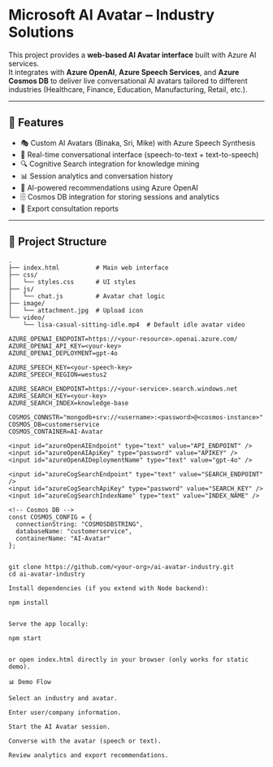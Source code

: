 # Microsoft AI Avatar – Industry Solutions

This project provides a **web-based AI Avatar interface** built with Azure AI services.  
It integrates with **Azure OpenAI**, **Azure Speech Services**, and **Azure Cosmos DB** to deliver live conversational AI avatars tailored to different industries (Healthcare, Finance, Education, Manufacturing, Retail, etc.).

---

## 🚀 Features

- 🎭 Custom AI Avatars (Binaka, Sri, Mike) with Azure Speech Synthesis
- 💬 Real-time conversational interface (speech-to-text + text-to-speech)
- 🔍 Cognitive Search integration for knowledge mining
- 📊 Session analytics and conversation history
- 🤖 AI-powered recommendations using Azure OpenAI
- 🗄️ Cosmos DB integration for storing sessions and analytics
- 📄 Export consultation reports

---

## 📂 Project Structure

```plaintext
.
├── index.html          # Main web interface
├── css/
│   └── styles.css      # UI styles
├── js/
│   └── chat.js         # Avatar chat logic
├── image/
│   └── attachment.jpg  # Upload icon
└── video/
    └── lisa-casual-sitting-idle.mp4  # Default idle avatar video

AZURE_OPENAI_ENDPOINT=https://<your-resource>.openai.azure.com/
AZURE_OPENAI_API_KEY=<your-key>
AZURE_OPENAI_DEPLOYMENT=gpt-4o

AZURE_SPEECH_KEY=<your-speech-key>
AZURE_SPEECH_REGION=westus2

AZURE_SEARCH_ENDPOINT=https://<your-service>.search.windows.net
AZURE_SEARCH_KEY=<your-key>
AZURE_SEARCH_INDEX=knowledge-base

COSMOS_CONNSTR="mongodb+srv://<username>:<password>@<cosmos-instance>"
COSMOS_DB=customerservice
COSMOS_CONTAINER=AI-Avatar

<input id="azureOpenAIEndpoint" type="text" value="API_ENDPOINT" />
<input id="azureOpenAIApiKey" type="password" value="APIKEY" />
<input id="azureOpenAIDeploymentName" type="text" value="gpt-4o" />

<input id="azureCogSearchEndpoint" type="text" value="SEARCH_ENDPOINT" />
<input id="azureCogSearchApiKey" type="password" value="SEARCH_KEY" />
<input id="azureCogSearchIndexName" type="text" value="INDEX_NAME" />

<!-- Cosmos DB -->
const COSMOS_CONFIG = {
  connectionString: "COSMOSDBSTRING",
  databaseName: "customerservice",
  containerName: "AI-Avatar"
};


git clone https://github.com/<your-org>/ai-avatar-industry.git
cd ai-avatar-industry

Install dependencies (if you extend with Node backend):

npm install


Serve the app locally:

npm start


or open index.html directly in your browser (only works for static demo).

📊 Demo Flow

Select an industry and avatar.

Enter user/company information.

Start the AI Avatar session.

Converse with the avatar (speech or text).

Review analytics and export recommendations.



